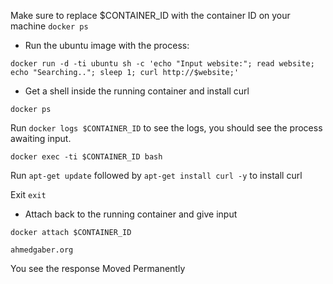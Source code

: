 Make sure to replace $CONTAINER_ID with the container ID on your machine `docker ps`

- Run the ubuntu image with the process:

`docker run -d -ti ubuntu sh -c 'echo "Input website:"; read website; echo "Searching.."; sleep 1; curl http://$website;'`

- Get a shell inside the running container and install curl

`docker ps`

Run `docker logs $CONTAINER_ID` to see the logs, you should see the process awaiting input.

`docker exec -ti $CONTAINER_ID bash`

Run `apt-get update` followed by `apt-get install curl -y` to install curl

Exit `exit`

- Attach back to the running container and give input

`docker attach $CONTAINER_ID`

`ahmedgaber.org`

You see the response Moved Permanently